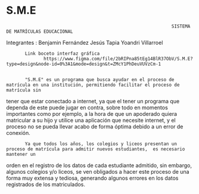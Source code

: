 # S.M.E
                                                                  SISTEMA DE MATRÍCULAS EDUCACIONAL

Integrantes : Benjamin Fernández
              Jesús Tapia
              Yoandri Villarroel
            
            
           Link boceto interfaz gráfica
                  https://www.figma.com/file/2bRIPna85tEg14BlR37ObV/S.M.E?type=design&node-id=0%3A1&mode=design&t=ZMcY1PhDeuVUVzCm-1


           "S.M.E" es un programa que busca ayudar en el proceso de matrícula en una institución, permitiendo facilitar el proceso de matrícula sin
tener que estar conectado a internet, ya que el tener un programa que dependa de este puede jugar en contra, sobre todo en momentos importantes como 
por ejemplo, a la hora de que un apoderado quiera matricular a su hijo y utilice una aplicación que necesite internet, y el proceso no se pueda llevar 
acabo de forma óptima debido a un error de conexión.  
                          
           Ya que todos los años, los colegios y liceos presentan un proceso de matrícula para admitir nuevos estudiantes,  es necesario mantener un 
orden en el registro de los datos de cada estudiante admitido, sin embargo, algunos colegios y/o liceos, se ven obligados a hacer este proceso de una 
forma muy extensa y tediosa, generando algunos errores en los datos registrados de los matriculados. 

                
